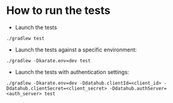 # How to run the tests

* Launch the tests

```
./gradlew test
```

* Launch the tests against a specific environment:

```
./gradlew -Dkarate.env=dev test
```

* Launch the tests with authentication settings:

```
./gradlew -Dkarate.env=dev -Ddatahub.clientId=<client_id> -Ddatahub.clientSecret=<client_secret> -Ddatahub.authServer=<auth_server> test
```